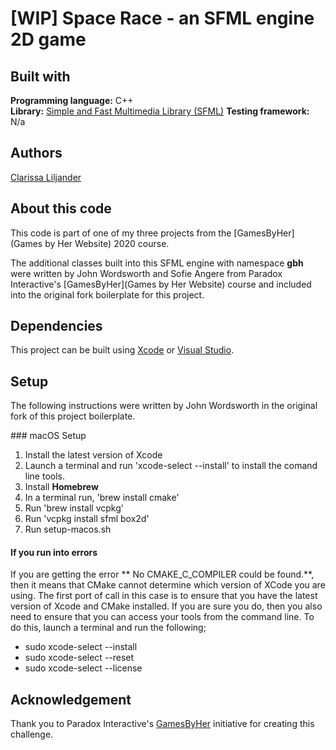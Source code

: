 # [WIP] Space Race - an SFML engine 2D game

## Built with  
**Programming language:** C++  
**Library:** [Simple and Fast Multimedia Library (SFML)](https://www.sfml-dev.org/)
**Testing framework:** N/a

## Authors  
[Clarissa Liljander](https://github.com/clalil)  

## About this code  
This code is part of one of my three projects from the [GamesByHer](Games by Her Website) 2020 course. 

The additional classes built into this SFML engine with namespace __gbh__ were written by John Wordsworth and Sofie Angere from Paradox Interactive's [GamesByHer](Games by Her Website) course and included into the original fork boilerplate for this project.

## Dependencies  
This project can be built using [Xcode](https://developer.apple.com/xcode/) or [Visual Studio](https://visualstudio.microsoft.com/).

## Setup  
The following instructions were written by John Wordsworth in the original fork of this project boilerplate.

### macOS Setup
1. Install the latest version of Xcode
2. Launch a terminal and run 'xcode-select --install' to install the comand line tools.
3. Install **Homebrew**
4. In a terminal run, 'brew install cmake'
5. Run 'brew install vcpkg'
6. Run 'vcpkg install sfml box2d'
7. Run setup-macos.sh

#### If you run into errors
If you are getting the error ** No CMAKE_C_COMPILER could be found.**, then it means that CMake cannot determine which version of XCode you are using. The first port of call in this case is to ensure that you have the latest version of Xcode and CMake installed. If you are sure you do, then you also need to ensure that you can access your tools from the command line. To do this, launch a terminal and run the following;

* sudo xcode-select --install
* sudo xcode-select --reset
* sudo xcode-select --license

## Acknowledgement  
Thank you to Paradox Interactive's [GamesByHer](https://gamedevcourse.paradoxinteractive.com/) initiative for creating this challenge.